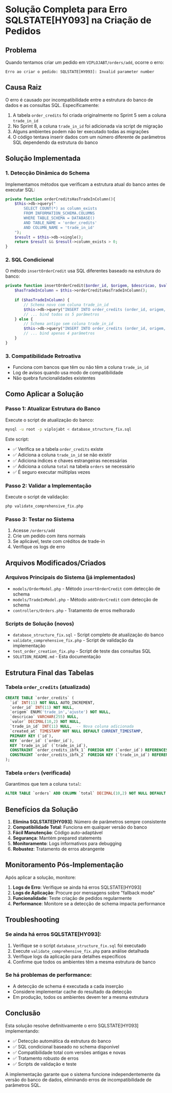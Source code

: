 # Solução Completa para Erro SQLSTATE[HY093] na Criação de Pedidos

## Problema
Quando tentamos criar um pedido em `VIPLOJABT/orders/add`, ocorre o erro:
```
Erro ao criar o pedido: SQLSTATE[HY093]: Invalid parameter number
```

## Causa Raiz
O erro é causado por incompatibilidade entre a estrutura do banco de dados e as consultas SQL. Especificamente:

1. A tabela `order_credits` foi criada originalmente no Sprint 5 sem a coluna `trade_in_id`
2. No Sprint 8, a coluna `trade_in_id` foi adicionada via script de migração
3. Alguns ambientes podem não ter executado todas as migrações
4. O código tentava inserir dados com um número diferente de parâmetros SQL dependendo da estrutura do banco

## Solução Implementada

### 1. Detecção Dinâmica do Schema
Implementamos métodos que verificam a estrutura atual do banco antes de executar SQL:

```php
private function orderCreditsHasTradeInColumn(){
    $this->db->query("
        SELECT COUNT(*) as column_exists 
        FROM INFORMATION_SCHEMA.COLUMNS 
        WHERE TABLE_SCHEMA = DATABASE() 
        AND TABLE_NAME = 'order_credits' 
        AND COLUMN_NAME = 'trade_in_id'
    ");
    $result = $this->db->single();
    return $result && $result->column_exists > 0;
}
```

### 2. SQL Condicional
O método `insertOrderCredit` usa SQL diferentes baseado na estrutura do banco:

```php
private function insertOrderCredit($order_id, $origem, $descricao, $valor, $trade_in_id = null){
    $hasTradeInColumn = $this->orderCreditsHasTradeInColumn();
    
    if ($hasTradeInColumn) {
        // Schema novo com coluna trade_in_id
        $this->db->query("INSERT INTO order_credits (order_id, origem, descricao, valor, trade_in_id) VALUES (:order_id, :origem, :descricao, :valor, :trade_in_id)");
        // ... bind todos os 5 parâmetros
    } else {
        // Schema antigo sem coluna trade_in_id
        $this->db->query("INSERT INTO order_credits (order_id, origem, descricao, valor) VALUES (:order_id, :origem, :descricao, :valor)");
        // ... bind apenas 4 parâmetros
    }
}
```

### 3. Compatibilidade Retroativa
- Funciona com bancos que têm ou não têm a coluna `trade_in_id`
- Log de avisos quando usa modo de compatibilidade
- Não quebra funcionalidades existentes

## Como Aplicar a Solução

### Passo 1: Atualizar Estrutura do Banco
Execute o script de atualização do banco:

```bash
mysql -u root -p viplojabt < database_structure_fix.sql
```

Este script:
- ✅ Verifica se a tabela `order_credits` existe
- ✅ Adiciona a coluna `trade_in_id` se não existir
- ✅ Adiciona índices e chaves estrangeiras necessárias
- ✅ Adiciona a coluna `total` na tabela `orders` se necessário
- ✅ É seguro executar múltiplas vezes

### Passo 2: Validar a Implementação
Execute o script de validação:

```bash
php validate_comprehensive_fix.php
```

### Passo 3: Testar no Sistema
1. Acesse `/orders/add`
2. Crie um pedido com itens normais
3. Se aplicável, teste com créditos de trade-in
4. Verifique os logs de erro

## Arquivos Modificados/Criados

### Arquivos Principais do Sistema (já implementados)
- `models/OrderModel.php` - Método `insertOrderCredit` com detecção de schema
- `models/TradeInModel.php` - Método `addOrderCredit` com detecção de schema
- `controllers/Orders.php` - Tratamento de erros melhorado

### Scripts de Solução (novos)
- `database_structure_fix.sql` - Script completo de atualização do banco
- `validate_comprehensive_fix.php` - Script de validação da implementação
- `test_order_creation_fix.php` - Script de teste das consultas SQL
- `SOLUTION_README.md` - Esta documentação

## Estrutura Final das Tabelas

### Tabela `order_credits` (atualizada)
```sql
CREATE TABLE `order_credits` (
  `id` INT(11) NOT NULL AUTO_INCREMENT,
  `order_id` INT(11) NOT NULL,
  `origem` ENUM('trade_in','ajuste') NOT NULL,
  `descricao` VARCHAR(255) NULL,
  `valor` DECIMAL(10,2) NOT NULL,
  `trade_in_id` INT(11) NULL,  -- Nova coluna adicionada
  `created_at` TIMESTAMP NOT NULL DEFAULT CURRENT_TIMESTAMP,
  PRIMARY KEY (`id`),
  KEY `order_id` (`order_id`),
  KEY `trade_in_id` (`trade_in_id`),
  CONSTRAINT `order_credits_ibfk_1` FOREIGN KEY (`order_id`) REFERENCES `orders` (`id`) ON DELETE CASCADE,
  CONSTRAINT `order_credits_ibfk_2` FOREIGN KEY (`trade_in_id`) REFERENCES `trade_ins` (`id`) ON DELETE SET NULL
);
```

### Tabela `orders` (verificada)
Garantimos que tem a coluna `total`:
```sql
ALTER TABLE `orders` ADD COLUMN `total` DECIMAL(10,2) NOT NULL DEFAULT 0.00;
```

## Benefícios da Solução

1. **Elimina SQLSTATE[HY093]**: Número de parâmetros sempre consistente
2. **Compatibilidade Total**: Funciona em qualquer versão do banco
3. **Fácil Manutenção**: Código auto-adaptável
4. **Segurança**: Mantém prepared statements
5. **Monitoramento**: Logs informativos para debugging
6. **Robustez**: Tratamento de erros abrangente

## Monitoramento Pós-Implementação

Após aplicar a solução, monitore:

1. **Logs de Erro**: Verifique se ainda há erros SQLSTATE[HY093]
2. **Logs de Aplicação**: Procure por mensagens sobre "fallback mode"
3. **Funcionalidade**: Teste criação de pedidos regularmente
4. **Performance**: Monitore se a detecção de schema impacta performance

## Troubleshooting

### Se ainda há erros SQLSTATE[HY093]:
1. Verifique se o script `database_structure_fix.sql` foi executado
2. Execute `validate_comprehensive_fix.php` para análise detalhada
3. Verifique logs da aplicação para detalhes específicos
4. Confirme que todos os ambientes têm a mesma estrutura de banco

### Se há problemas de performance:
- A detecção de schema é executada a cada inserção
- Considere implementar cache do resultado da detecção
- Em produção, todos os ambientes devem ter a mesma estrutura

## Conclusão

Esta solução resolve definitivamente o erro SQLSTATE[HY093] implementando:
- ✅ Detecção automática da estrutura do banco
- ✅ SQL condicional baseado no schema disponível  
- ✅ Compatibilidade total com versões antigas e novas
- ✅ Tratamento robusto de erros
- ✅ Scripts de validação e teste

A implementação garante que o sistema funcione independentemente da versão do banco de dados, eliminando erros de incompatibilidade de parâmetros SQL.